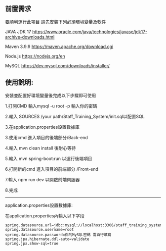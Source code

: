 前置需求
----------------------------------------------------------------------------------------------------------------
要順利運行此項目 請先安裝下列必須環境變量及軟件

JAVA JDK 17 https://www.oracle.com/java/technologies/javase/jdk17-archive-downloads.html

Maven 3.9.9 https://maven.apache.org/download.cgi

Node.js https://nodejs.org/en

MySQL https://dev.mysql.com/downloads/installer/


使用說明:
----------------------------------------------------------------------------------------------------------------
安裝並配置好環境變量後完成以下步驟即可使用

1.打開CMD 輸入mysql -u root -p 輸入你的密碼

2.輸入 SOURCES /your path/Staff_Training_System/init.sql以配置SQL

3.在application.properties設置數據庫

3.使用cmd 進入項目的後端部分/Back-end

4.輸入 mvn clean install 後耐心等待

5.輸入 mvn spring-boot:run 以運行後端項目

6.打開新的cmd 進入項目的前端部分 /Front-end

7.輸入 npm run dev 以開啟前端伺服器

8.完成

----------------------------------------------------------------------------------------------------------------

application.properties設置數據庫:

在application.properties內輸入以下字段

    spring.datasource.url=jdbc:mysql://localhost:3306/staff_training_system_database
    spring.datasource.username=root
    spring.datasource.password=你的MySQL密碼 需自行填寫
    spring.jpa.hibernate.ddl-auto=validate
    spring.jpa.show-sql=true
